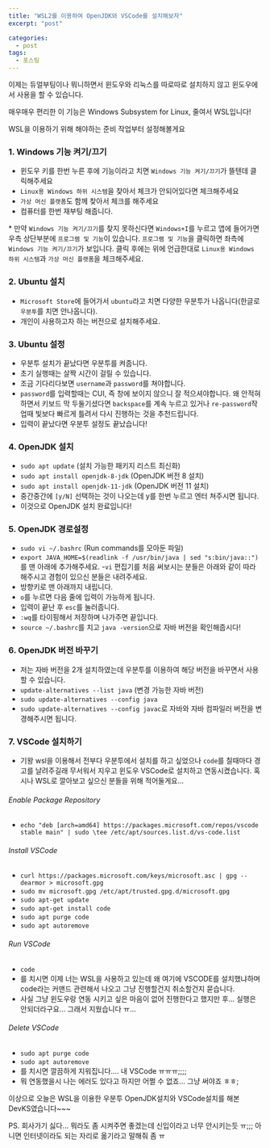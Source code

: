 ```yaml
---
title: "WSL2를 이용하여 OpenJDK와 VSCode를 설치해보자"
excerpt: "post"

categories:
  - post
tags:
  - 포스팅
---
```


이제는 듀얼부팅이나 뭐니하면서 윈도우와 리눅스를 따로따로 설치하지 않고 윈도우에서 사용을 할 수 있습니다.

매우매우 편리한 이 기능은 Windows Subsystem for Linux, 줄여서 WSL입니다!

WSL을 이용하기 위해 해야하는 준비 작업부터 설정해볼게요

### 1. Windows 기능 켜기/끄기

- 윈도우 키를 한번 누른 후에 기능이라고 치면 `Windows 기능 켜기/끄기`가 뜰텐데 클릭해주세요
- `Linux용 Windows 하위 시스템`을 찾아서 체크가 안되어있다면 체크해주세요
- `가상 머신 플랫폼`도 함께 찾아서 체크를 해주세요
- 컴퓨터를 한번 재부팅 해줍니다.

\* 만약 `Windows 기능 켜기/끄기`를 찾지 못하신다면 `Windows+I`를 누르고 앱에 들어가면 우측 상단부분에 `프로그램 및 기능`이 있습니다. `프로그램 및 기능`을 클릭하면 좌측에 `Windows 기능 켜기/끄기`가 보입니다. 클릭 후에는 위에 언급한대로 `Linux용 Windows 하위 시스템`과 `가상 머신 플랫폼`을 체크해주세요.

### 2. Ubuntu 설치

- `Microsoft Store`에 들어가서 `ubuntu`라고 치면 다양한 우분투가 나옵니다(한글로 `우분투`를 치면 안나옵니다).
- 개인이 사용하고자 하는 버전으로 설치해주세요.

### 3. Ubuntu 설정

- 우분투 설치가 끝났다면 우분투를 켜줍니다.
- 초기 실행때는 살짝 시간이 걸릴 수 있습니다.
- 조금 기다리다보면 `username`과 `password`를 쳐야합니다.
- `password`를 입력할때는 CUI, 즉 창에 보이지 않으니 잘 적으셔야합니다. 왜 안적혀하면서 키보드 막 두둘기셨다면 `backspace`를 계속 누르고 있거나 `re-password`작업때 빛보다 빠르게 틀려서 다시 진행하는 것을 추천드립니다.
- 입력이 끝났다면 우분투 설정도 끝났습니다!

### 4. OpenJDK 설치

- `sudo apt update` (설치 가능한 패키지 리스트 최신화)
- `sudo apt install openjdk-8-jdk` (OpenJDK 버전 8 설치)
- `sudo apt install openjdk-11-jdk` (OpenJDK 버전 11 설치)
- 중간중간에 `[y/N]` 선택하는 것이 나오는데 y를 한번 누르고 엔터 쳐주시면 됩니다.
- 이것으로 OpenJDK 설치 완료입니다!

### 5. OpenJDK 경로설정
- `sudo vi ~/.bashrc` (Run commands를 모아둔 파일)
- `export JAVA_HOME=$(readlink -f /usr/bin/java | sed "s:bin/java::")`를 맨 아래에 추가해주세요.
-`vi` 편집기를 처음 써보시는 분들은 아래와 같이 따라해주시고 경험이 있으신 분들은 내려주세요.
- 방향키로 맨 아래까지 내립니다.
- `o`를 누르면 다음 줄에 입력이 가능하게 됩니다.
- 입력이 끝난 후 `esc`를 눌러줍니다.
- `:wq`를 타이핑해서 저장하며 나가주면 끝입니다.
- `source ~/.bashrc`를 치고 `java -version`으로 자바 버전을 확인해줍시다!

### 6. OpenJDK 버전 바꾸기
- 저는 자바 버전을 2개 설치하였는데 우분투를 이용하여 해당 버전을 바꾸면서 사용할 수 있습니다.
- `update-alternatives --list java` (변경 가능한 자바 버전)
- `sudo update-alternatives --config java`
- `sudo update-alternatives --config javac`로 자바와 자바 컴파일러 버전을 변경해주시면 됩니다.

### 7. VSCode 설치하기
- 기왕 wsl을 이용해서 전부다 우분투에서 설치를 하고 싶었으나 `code`를 칠때마다 경고를 날려주길래 무서워서 지우고 윈도우 VSCode로 설치하고 연동시켰습니다. 혹시나 WSL로 깔아보고 싶으신 분들을 위해 적어둘게요...

###### Enable Package Repository
- `echo "deb [arch=amd64] https://packages.microsoft.com/repos/vscode stable main" | sudo \tee /etc/apt/sources.list.d/vs-code.list`

###### Install VSCode
- `curl https://packages.microsoft.com/keys/microsoft.asc | gpg --dearmor > microsoft.gpg`
- `sudo mv microsoft.gpg /etc/apt/trusted.gpg.d/microsoft.gpg`
- `sudo apt-get update`
- `sudo apt-get install code`
- `sudo apt purge code`
- `sudo apt autoremove`

###### Run VSCode
- `code`
- 를 치시면 이제 너는 WSL을 사용하고 있는데 왜 여기에 VSCODE를 설치했냐하며 code라는 커맨드 관련해서 나오고 그냥 진행할건지 취소할건지 묻습니다.
- 사실 그냥 윈도우랑 연동 시키고 싶은 마음이 없어 진행한다고 했지만 후... 실행은 안되더라구요... 그래서 지웠습니다 ㅠ...

###### Delete VSCode
- `sudo apt purge code`
- `sudo apt autoremove`
- 를 치시면 깔끔하게 지워집니다.... 내 VSCode ㅠㅠㅠ;;;;
- 뭐 연동했을시 나는 에러도 있다고 하지만 어쩔 수 없죠... 그냥 써야죠 ㅎㅎ;

이상으로 오늘은 WSL을 이용한 우분투 OpenJDK설치와 VSCode설치를 해본 DevKS였습니다~~~

PS. 회사가기 싫다... 뭐라도 좀 시켜주면 좋겠는데 신입이라고 너무 안시키는듯 ㅠ;;; 아니면 인터넷이라도 되는 자리로 옮기라고 말해줘 좀 ㅠ
